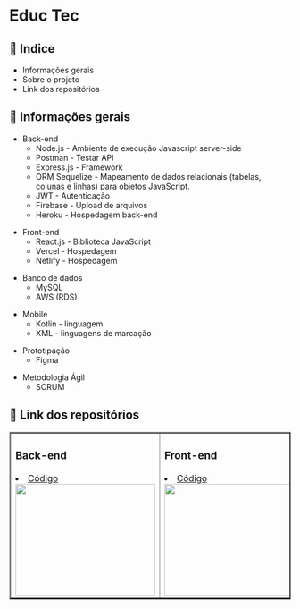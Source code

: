 # Educ Tec
 
  <h2>📕 Indice</h2>

<ul>
  <li>Informações gerais</li>
  <li>Sobre o projeto</li>
   <li>Link dos repositórios</li>

</ul>

## 🧪 Informações gerais
<ul>
  <li>Back-end
    <ul>
      <li>Node.js - Ambiente de execução Javascript server-side</li>
      <li>Postman - Testar API </li>
      <li>Express.js - Framework</li>
      <li>ORM Sequelize - Mapeamento de dados relacionais (tabelas, colunas e linhas) para objetos JavaScript.</li>
      <li>JWT - Autenticação</li>
      <li>Firebase - Upload de arquivos</li>
      <li>Heroku - Hospedagem back-end</li>
    </ul>
  </li>          
</ul>
<ul>
  <li>Front-end
    <ul>
      <li>React.js - Biblioteca JavaScript</li>
       <li>Vercel - Hospedagem</li>
       <li>Netlify - Hospedagem</li>
    </ul>
  </li>          
</ul>
<ul>
  <li>Banco de dados
    <ul>
      <li>MySQL</li>
      <li>AWS (RDS)</li>
    </ul>
  </li>          
</ul>

<ul>
  <li>Mobile
    <ul>
      <li>Kotlin - linguagem </li>
      <li>XML - linguagens de marcação </li>
    </ul>
  </li>          
</ul>

<ul>
  <li>Prototipação 
    <ul>
      <li>Figma</li>
    </ul>
  </li>          
</ul>

<ul>
  <li>Metodologia Ágil  
    <ul>
      <li>SCRUM</li>
    </ul>
  </li>          
</ul>

## 🧪 Link dos repositórios


<table border="2" cellpadding="0" cellspacing="0">
  <tr>
    <td>
        <h3>Back-end</h3>
        <li>
           <a href="https://github.com/AEscolaDigital/web_back">
              Código
           </a>
        </li>
        <a href="https://fernandoleonid.github.io/mini-projetos-js/00-imc/">
          <img src="https://user-images.githubusercontent.com/62961331/143880231-59bd0e1d-4acc-47be-b6fc-a35506462fe7.jpg" width="250px" height="200px">
        </a>
    </td>
      <td>
        <h3>Front-end</h3>
        <li><a href="https://github.com/AEscolaDigital/web_front">Código</a></li>
        <a href="https://fernandoleonid.github.io/mini-projetos-js/01-lamp/">
         <img src="https://user-images.githubusercontent.com/62961331/143879429-d2a033f9-d8c7-4e14-b63d-fd1ec5c57fb2.png" width="250px" height="200px">
       </a>
    </td>
    <td>
      <h3>Moblie</h3>
      <li><a href="https://github.com/AEscolaDigital/Mobile">Código</a></li>
      <a href="https://fernandoleonid.github.io/mini-projetos-js/02-semaforo/"><img src="https://user-images.githubusercontent.com/62961331/143881776-db8c00c4-41a2-455d-bc3f-fac77dcc4582.png" width="250px" height="200px"></a>
    </td>
  </tr>
</table>
